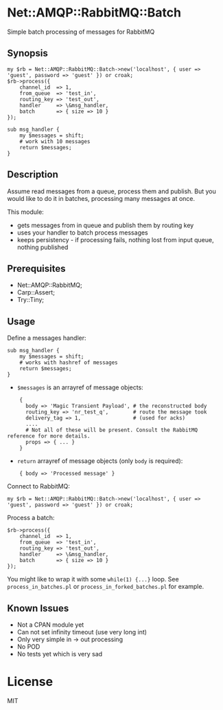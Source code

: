 # Net::AMQP::RabbitMQ::Batch

Simple batch processing of messages for RabbitMQ

## Synopsis

    my $rb = Net::AMQP::RabbitMQ::Batch->new('localhost', { user => 'guest', password => 'guest' }) or croak;
    $rb->process({
        channel_id  => 1,
        from_queue  => 'test_in',
        routing_key => 'test_out',
        handler     => \&msg_handler,
        batch       => { size => 10 }
    });

    sub msg_handler {
        my $messages = shift;
        # work with 10 messages
        return $messages;
    }

## Description

Assume read messages from a queue, process them and publish. But you would like to do it in batches, processing many messages at once.

This module:

 * gets messages from in queue and publish them by routing key
 * uses your handler to batch process messages
 * keeps persistency - if processing fails, nothing lost from input queue, nothing published

## Prerequisites

* Net::AMQP::RabbitMQ;
* Carp::Assert;
* Try::Tiny;

## Usage

Define a messages handler:

    sub msg_handler {
        my $messages = shift;
        # works with hashref of messages
        return $messages;
    }

* `$messages` is an arrayref of message objects:
```
    {
      body => 'Magic Transient Payload', # the reconstructed body
      routing_key => 'nr_test_q',        # route the message took
      delivery_tag => 1,                 # (used for acks)
      ....
      # Not all of these will be present. Consult the RabbitMQ reference for more details.
      props => { ... }
    }
```
* `return` arrayref of message objects (only `body` is required):
```
    { body => 'Processed message' }
```

Connect to RabbitMQ:

    my $rb = Net::AMQP::RabbitMQ::Batch->new('localhost', { user => 'guest', password => 'guest' }) or croak;

Process a batch:

    $rb->process({
        channel_id  => 1,
        from_queue  => 'test_in',
        routing_key => 'test_out',
        handler     => \&msg_handler,
        batch       => { size => 10 }
    });

You might like to wrap it with some `while(1) {...}` loop. See `process_in_batches.pl` or `process_in_forked_batches.pl` for example.

## Known Issues

* Not a CPAN module yet
* Can not set infinity timeout (use very long int)
* Only very simple in -> out processing
* No POD
* No tests yet which is very sad

# License

MIT
